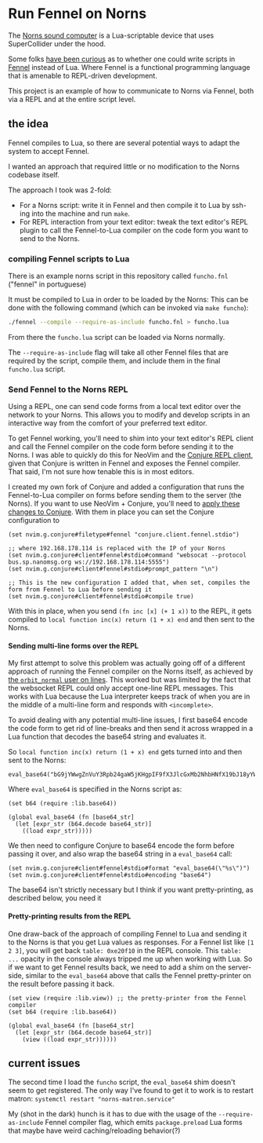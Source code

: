 # Run Fennel on Norns

The [Norns sound computer](https://github.com/monome/norns/) is a Lua-scriptable device that uses SuperCollider under the hood.

Some folks [have been curious](https://llllllll.co/t/fennel-lua-compatible-lisp-on-norns/) as to whether one could write scripts in [Fennel](https://fennel-lang.org/) instead of Lua. Where Fennel is a functional programming language that is amenable to REPL-driven development.

This project is an example of how to communicate to Norns via Fennel, both via a REPL and at the entire script level.

## the idea

Fennel compiles to Lua, so there are several potential ways to adapt the system to accept Fennel.

I wanted an approach that required little or no modification to the Norns codebase itself.

The approach I took was 2-fold:
 - For a Norns script: write it in Fennel and then compile it to Lua by ssh-ing into the machine and run `make`.
 - For REPL interaction from your text editor: tweak the text editor's REPL plugin to call the Fennel-to-Lua compiler on the code form you want to send to the Norns.

### compiling Fennel scripts to Lua

There is an example norns script in this repository called `funcho.fnl` ("fennel" in portuguese)

It must be compiled to Lua in order to be loaded by the Norns:
This can be done with the following command (which can be invoked via `make funcho`):

```bash
./fennel --compile --require-as-include funcho.fnl > funcho.lua
```

From there the `funcho.lua` script can be loaded via Norns normally.

The `--require-as-include` flag will take all other Fennel files that are required by the script, compile them, and include them in the final `funcho.lua` script.

### Send Fennel to the Norns REPL

Using a REPL, one can send code forms from a local text editor over the network to your Norns. This allows you to modify and develop scripts in an interactive way from the comfort of your preferred text editor.

To get Fennel working, you'll need to shim into your text editor's REPL client and call the Fennel compiler on the code form before sending it to the Norns. I was able to quickly do this for NeoVim and the [Conjure REPL client](https://github.com/Olical/conjure/), given that Conjure is written in Fennel and exposes the Fennel compiler. That said, I'm not sure how tenable this is in most editors.

I created my own fork of Conjure and added a configuration that runs the Fennel-to-Lua compiler on forms before sending them to the server (the Norns). If you want to use NeoVim + Conjure, you'll need to [apply these changes to Conjure](https://github.com/Olical/conjure/commit/8a759016ef60890db4a9f94ef38ec8af727fb490). With them in place you can set the Conjure configuration to

```fennel
(set nvim.g.conjure#filetype#fennel "conjure.client.fennel.stdio")

;; where 192.168.178.114 is replaced with the IP of your Norns
(set nvim.g.conjure#client#fennel#stdio#command "websocat --protocol bus.sp.nanomsg.org ws://192.168.178.114:5555")
(set nvim.g.conjure#client#fennel#stdio#prompt_pattern "\n")

;; This is the new configuration I added that, when set, compiles the form from Fennel to Lua before sending it
(set nvim.g.conjure#client#fennel#stdio#compile true)
```

With this in place, when you send `(fn inc [x] (+ 1 x))` to the REPL, it gets compiled to `local function inc(x) return (1 + x) end` and then sent to the Norns.


#### Sending multi-line forms over the REPL

My first attempt to solve this problem was actually going off of a different approach of running the Fennel compiler on the Norns itself, as achieved by [the `orbit_normal` user on lines](https://llllllll.co/t/fennel-lua-compatible-lisp-on-norns/35977). This worked but was limited by the fact that the websocket REPL could only accept one-line REPL messages. This works with Lua because the Lua interpreter keeps track of when you are in the middle of a multi-line form and responds with `<incomplete>`.

To avoid dealing with any potential multi-line issues, I first base64 encode the code form to get rid of line-breaks and then send it across wrapped in a Lua function that decodes the base64 string and evaluates it.

So `local function inc(x) return (1 + x) end` gets turned into and then sent to the Norns:
```
eval_base64("bG9jYWwgZnVuY3Rpb24gaW5jKHgpIF9fX3JlcGxMb2NhbHNfX19bJ18yYW1vZHVsZV9uYW1lXzJhJ10gPSBfMmFtb2R1bGVfbmFtZV8yYSBfX19yZXBsTG9jYWxzX19fWydkZWNvZGUnXSA9IGRlY29kZSBfX19yZXBsTG9jYWxzX19fWydlbmNvZGUnXSA9IGVuY29kZSBfX19yZXBsTG9jYWxzX19fWydfMmFtb2R1bGVfMmEnXSA9IF8yYW1vZHVsZV8yYSBfX19yZXBsTG9jYWxzX19fWydiJ10gPSBiIF9fX3JlcGxMb2NhbHNfX19bJ18yYWZpbGVfMmEnXSA9IF8yYWZpbGVfMmEgX19fcmVwbExvY2Fsc19fX1snXzJhbW9kdWxlX2xvY2Fsc18yYSddID0gXzJhbW9kdWxlX2xvY2Fsc18yYSByZXR1cm4gKDEgKyB4KSBlbmQ=")
```

Where `eval_base64` is specified in the Norns script as:

```fennel
(set b64 (require :lib.base64))

(global eval_base64 (fn [base64_str]
  (let [expr_str (b64.decode base64_str)]
    ((load expr_str)))))
```

We then need to configure Conjure to base64 encode the form before passing it over, and also wrap the base64 string in a `eval_base64` call:

```fennel
(set nvim.g.conjure#client#fennel#stdio#format "eval_base64(\"%s\")")
(set nvim.g.conjure#client#fennel#stdio#encoding "base64")
```

The base64 isn't strictly necessary but I think if you want pretty-printing, as described below, you need it

#### Pretty-printing results from the REPL

One draw-back of the approach of compiling Fennel to Lua and sending it to the Norns is that you get Lua values as responses. For a Fennel list like `[1 2 3]`, you will get back `table: 0xe20f10` in the REPL console. This `table: ...` opacity in the console always tripped me up when working with Lua. So if we want to get Fennel results back, we need to add a shim on the server-side, similar to the `eval_base64` above that calls the Fennel pretty-printer on the result before passing it back.

```fennel
(set view (require :lib.view)) ;; the pretty-printer from the Fennel compiler
(set b64 (require :lib.base64))

(global eval_base64 (fn [base64_str]
  (let [expr_str (b64.decode base64_str)]
    (view ((load expr_str))))))
```

## current issues

The second time I load the `funcho` script, the `eval_base64` shim doesn't seem to get registered. The only way I've found to get it to work is to restart matron: `systemctl restart "norns-matron.service"`

My (shot in the dark) hunch is it has to due with the usage of the `--require-as-include` Fennel compiler flag, which emits `package.preload` Lua forms that maybe have weird caching/reloading behavior(?)
